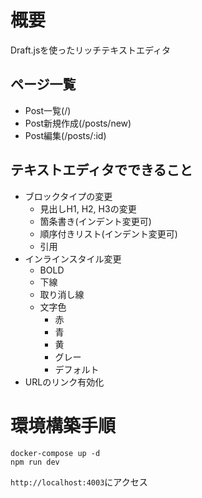 # 概要
Draft.jsを使ったリッチテキストエディタ

## ページ一覧
- Post一覧(/)
- Post新規作成(/posts/new)
- Post編集(/posts/:id)

## テキストエディタでできること
- ブロックタイプの変更
  - 見出しH1, H2, H3の変更
  - 箇条書き(インデント変更可)
  - 順序付きリスト(インデント変更可)
  - 引用
- インラインスタイル変更
  - BOLD
  - 下線
  - 取り消し線
  - 文字色
    - 赤
    - 青
    - 黄
    - グレー
    - デフォルト
- URLのリンク有効化

# 環境構築手順
```shell
docker-compose up -d
npm run dev
```

`http://localhost:4003`にアクセス
